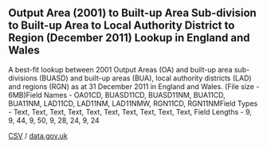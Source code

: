 ## Output Area (2001) to Built-up Area Sub-division to Built-up Area to Local Authority District to Region (December 2011) Lookup in England and Wales

A best-fit lookup between 2001 Output Areas (OA) and built-up area sub-divisions (BUASD) and built-up areas (BUA), local authority districts (LAD) and regions (RGN) as at 31 December 2011 in England and Wales. (File size - 6MB)Field Names - OA01CD, BUASD11CD, BUASD11NM, BUA11CD, BUA11NM, LAD11CD, LAD11NM, LAD11NMW, RGN11CD, RGN11NMField Types - Text, Text, Text, Text, Text, Text, Text, Text, Text, Text, Field Lengths - 9, 9, 44, 9, 50, 9, 28, 24, 9, 24

[CSV](../csv/229.csv) / [data.gov.uk](https://data.gov.uk/dataset/f9339a7f-4324-4e8b-b9b0-18338c745e2b/output-area-2001-to-built-up-area-sub-division-to-built-up-area-to-local-authority-district-to-region-december-2011-lookup-in-england-and-wales)

